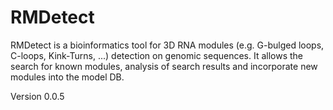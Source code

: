 # RMDetect
RMDetect is a bioinformatics tool for 3D RNA modules (e.g. G-bulged loops, C-loops, Kink-Turns, ...) detection on genomic sequences. It allows the search for known modules, analysis of search results and incorporate new modules into the model DB.

Version 0.0.5
